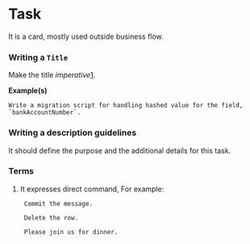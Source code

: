 # Task

It is a card, mostly used outside business flow.

### Writing a `Title`

Make the title _imperative_[1](../03-card-management/02\_TASK\_CARD.md#terms).

**Example(s)**

```
Write a migration script for handling hashed value for the field, `bankAccountNumber`.
```

### Writing a description guidelines

It should define the purpose and the additional details for this task.

### Terms

1.  It expresses direct command, For example:

    ```
     Commit the message.

     Delete the row.

     Please join us for dinner.
    ```
